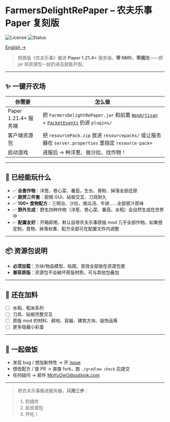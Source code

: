 # FarmersDelightRePaper – 农夫乐事 Paper 复刻版

![License](https://img.shields.io/badge/License-GPL%20v3-blue) ![Status](https://img.shields.io/badge/Status-Release%20Candidate-green)

[English →](./README_EN.md)

> 把原版《农夫乐事》搬进 **Paper 1.21.4+** 服务端，**零 NMS**，**零魔改**——把 jar 和资源包一起扔进去就能开饭。

---

## ✨ 一键开农场
| 你需要               | 怎么做                                                                                      |
|-------------------|------------------------------------------------------------------------------------------|
| Paper 1.21.4+ 服务端 | 把 `FarmersDelightRePaper.jar` 和前置 [`NeoArtisan`](https://github.com/KitsunaiMC/NeoArtisan) + [`PacketEvents`](https://github.com/KitsunaiMC/NeoArtisan) 扔进 `plugins/`              |
| 客户端资源包            | 把 `resourcePack.zip` 放进 `resourcepacks/` 或让服务器在 `server.properties` 里指定 `resource-pack=` |
| 启动游戏              | 进服后 → 种洋葱、做沙拉、找作物！                                                                       |

---

## 🎯 已经能玩什么
- ✅ **全套作物**：洋葱、卷心菜、番茄，生长、骨粉、掉落全部还原
- ✅ **厨房三件套**：厨锅 GUI、砧板交互、刀具耐久
- ✅ **100+ 食物配方**：三明治、沙拉、南瓜汤、牛排……全部原汁原味
- ✅ **野外生成**：野生四种作物（洋葱、卷心菜、番茄、水稻）会自然生成在世界中
- ✅ **配置友好**：开箱即用，默认自带农夫乐事原版 mod 几乎全部作物。如果想定制，食物、掉落权重、配方全部可在配置文件内调整

---

## 📦 资源包说明
- **必须加载**：方块/物品模型、贴图、音效全部放在资源包里
- **兼容原版**：资源包不会破坏原版材质，可与其他包叠加

---

## 🚧 还在加料
- [ ] 水稻、稻米系列
- [ ] 刀具、砧板完整交互
- [ ] 原版 mod 的材料、耕地、容器、建筑方块、装饰品等
- [ ] 更多隐藏小彩蛋

---

## 🤝 一起做饭
- 发现 bug / 想加新特性 → 开 [Issue](https://github.com/KitsunaiMC/FarmersDelightRepaper/issues)
- 想改配方 / 提 PR → 直接 fork，跑 `./gradlew check` 后提交
- 任何疑问 → 邮件 [MoYuOwO@outlook.com](mailto:MoYuOwO@outlook.com)

---

> 把农夫乐事搬进服务器，**只用三步**：
> 1. 扔插件
> 2. 启资源包
> 3. 开吃！